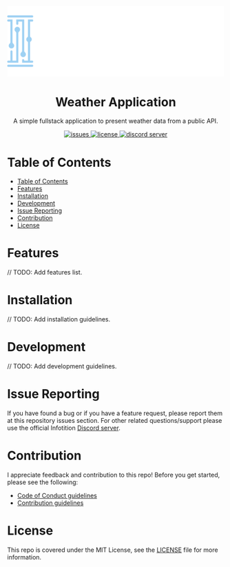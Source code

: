 <div align="center">
	<br />
	<p>
		<a href="http://infotition.de">
			<img src="./.github/assets/infotition_logo.png" width=600px alt="infotition logo" />
		</a>
	</p>
	<h1>Weather Application</h1>
	<p>A simple fullstack application to present weather data from a public API.</p>
  	<p>
		<a href="https://github.com/DevTobias/weather-app/issues" title="github issues">
			<img alt="issues" src="https://img.shields.io/github/issues/DevTobias/weather-app">
		</a>
		<a href="https://github.com/DevTobias/weather-app//blob/main/LICENSE" title="license">
			<img src="https://img.shields.io/github/license/DevTobias/weather-app" alt="license" />
		</a>
		<a href="https://discord.gg/NpxrDGYDwV" title="discord">
			<img src="https://img.shields.io/discord/792139920260464670?color=7289da&logo=discord&logoColor=white" alt="discord server" />
		</a>
	</p>
</div>

# Table of Contents
- [Table of Contents](#table-of-contents)
- [Features](#features)
- [Installation](#installation)
- [Development](#development)
- [Issue Reporting](#issue-reporting)
- [Contribution](#contribution)
- [License](#license)

# Features

// TODO: Add features list.

# Installation

// TODO: Add installation guidelines.

# Development

// TODO: Add development guidelines.

# Issue Reporting

If you have found a bug or if you have a feature request, please report them at this repository issues section. For other related questions/support please use the official Infotition [Discord server](https://discord.gg/NpxrDGYDwV).

# Contribution

I appreciate feedback and contribution to this repo! Before you get started, please see the following:

- [Code of Conduct guidelines](./.github/CODE_OF_CONDUCT.md)
- [Contribution guidelines](./.github/CONTRIBUTING.md)

# License

This repo is covered under the MIT License, see the [LICENSE](./LICENSE) file for more information.
